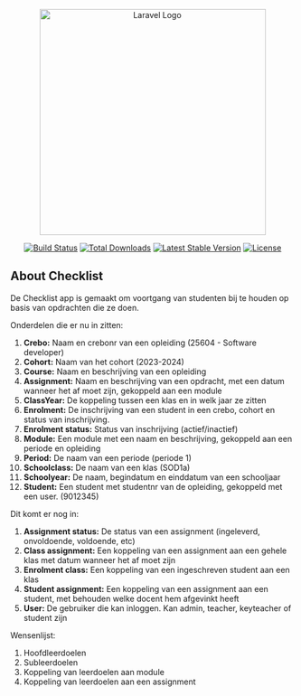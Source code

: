 <p align="center"><a href="https://laravel.com" target="_blank"><img src="https://raw.githubusercontent.com/laravel/art/master/logo-lockup/5%20SVG/2%20CMYK/1%20Full%20Color/laravel-logolockup-cmyk-red.svg" width="400" alt="Laravel Logo"></a></p>

<p align="center">
<a href="https://github.com/laravel/framework/actions"><img src="https://github.com/laravel/framework/workflows/tests/badge.svg" alt="Build Status"></a>
<a href="https://packagist.org/packages/laravel/framework"><img src="https://img.shields.io/packagist/dt/laravel/framework" alt="Total Downloads"></a>
<a href="https://packagist.org/packages/laravel/framework"><img src="https://img.shields.io/packagist/v/laravel/framework" alt="Latest Stable Version"></a>
<a href="https://packagist.org/packages/laravel/framework"><img src="https://img.shields.io/packagist/l/laravel/framework" alt="License"></a>
</p>

## About Checklist

<p>De Checklist app is gemaakt om voortgang van studenten bij te houden op basis van opdrachten die ze doen.</p>
<p>Onderdelen die er nu in zitten:

<ol>
    <li><strong>Crebo:</strong> Naam en crebonr van een opleiding (25604 - Software developer)</li>
    <li><strong>Cohort:</strong> Naam van het cohort (2023-2024)</li>
    <li><strong>Course:</strong> Naam en beschrijving van een opleiding</li>
    <li><strong>Assignment:</strong> Naam en beschrijving van een opdracht, met een datum wanneer het af moet zijn, gekoppeld aan een module</li>
    <li><strong>ClassYear:</strong> De koppeling tussen een klas en in welk jaar ze zitten</li>
    <li><strong>Enrolment:</strong> De inschrijving van een student in een crebo, cohort en status van inschrijving.</li>
    <li><strong>Enrolment status:</strong> Status van inschrijving (actief/inactief)</li>
    <li><strong>Module:</strong> Een module met een naam en beschrijving, gekoppeld aan een periode en opleiding</li>
    <li><strong>Period:</strong> De naam van een periode (periode 1)</li>
    <li><strong>Schoolclass:</strong> De naam van een klas (SOD1a)</li>
    <li><strong>Schoolyear:</strong> De naam, begindatum en einddatum van een schooljaar</li>
    <li><strong>Student:</strong> Een student met studentnr van de opleiding, gekoppeld met een user. (9012345)</li>
</ol>
</p>
<p>Dit komt er nog in:
    <ol>
        <li><strong>Assignment status:</strong> De status van een assignment (ingeleverd, onvoldoende, voldoende, etc)</li>
        <li><strong>Class assignment:</strong> Een koppeling van een assignment aan een gehele klas met datum wanneer het af moet zijn</li>
        <li><strong>Enrolment class:</strong> Een koppeling van een ingeschreven student aan een klas</li>
        <li><strong>Student assignment:</strong> Een koppeling van een assignment aan een student, met behouden welke docent hem afgevinkt heeft</li>
        <li><strong>User:</strong> De gebruiker die kan inloggen. Kan admin, teacher, keyteacher of student zijn</li>
    </ol>
</p>

<p>Wensenlijst:
    <ol>
        <li>Hoofdleerdoelen</li>
        <li>Subleerdoelen</li>
        <li>Koppeling van leerdoelen aan module</li>
        <li>Koppeling van leerdoelen aan een assignment</li>
    </ol>
</p>
